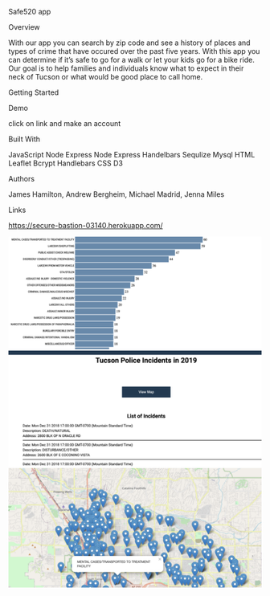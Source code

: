 Safe520 app

Overview

With our app you can search by zip code and see a history of places and types of crime that have occured over the past five years. With this app you can determine if it’s safe to go for a walk or let your kids go for a bike ride. Our goal is to help families and individuals know what to expect in their neck of Tucson or what would be good place to call home. 

Getting Started

Demo

click on link and make an account 

Built With

JavaScript
Node Express
Node Express Handelbars
Sequlize
Mysql
HTML
Leaflet 
Bcrypt
Handlebars
CSS
D3

Authors

James Hamilton, Andrew Bergheim, Michael Madrid, Jenna Miles

Links

https://secure-bastion-03140.herokuapp.com/ 


![](public/jimages/bargraph.png)
![](public/jimages/incedents.png)
![](public/jimages/map.png)